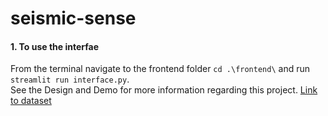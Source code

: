 # seismic-sense

#### 1. To use the interfae
From the terminal navigate to the frontend folder `cd .\frontend\` and run  `streamlit run interface.py`.
<br>
See the Design and Demo for more information regarding this project.
[Link to dataset](https://www.kaggle.com/datasets/usgs/earthquake-database)
